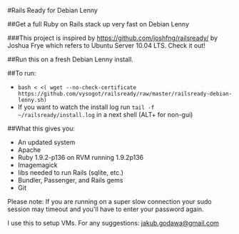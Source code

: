 #Rails Ready for Debian Lenny

##Get a full Ruby on Rails stack up very fast on Debian Lenny

###This project is inspired by https://github.com/joshfng/railsready/ by Joshua Frye which refers to Ubuntu Server 10.04 LTS. Check it out!

##Run this on a fresh Debian Lenny install.

##To run:
  * `bash < <( wget --no-check-certificate https://github.com/vysogot/railsready/raw/master/railsready-debian-lenny.sh)`
  * If you want to watch the install log run `tail -f ~/railsready/install.log` in a next shell (ALT+<F2-F6> for non-gui)

##What this gives you:

  * An updated system
  * Apache
  * Ruby 1.9.2-p136 on RVM running 1.9.2p136
  * Imagemagick
  * libs needed to run Rails (sqlite, etc.)
  * Bundler, Passenger, and Rails gems
  * Git

Please note: If you are running on a super slow connection your sudo session may timeout and you'll have to enter your password again.

I use this to setup VMs. For any suggestions: jakub.godawa@gmail.com
